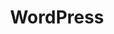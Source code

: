 ---
title: WordPress
slug: wordpress
order: 6
icon: "v1690984745/services/wordpress.svg"
excerpt: Need a custom WordPress theme that is highly optimised for performance and mobile? Or maybe a custom plugin to house some additional functionality, like a product catelogue.
searchTerms: wordpress, plugins, themes, development, coding, custom, types, cpts
---